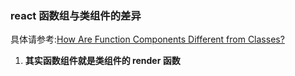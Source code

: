 ### react 函数组与类组件的差异

具体请参考:[How Are Function Components Different from Classes?](https://overreacted.io/how-are-function-components-different-from-classes/)

1. **其实函数组件就是类组件的 render 函数**
